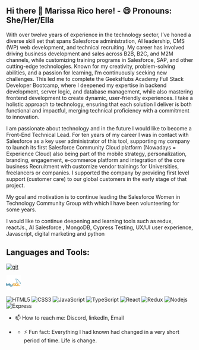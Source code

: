 ## Hi there 👋 Marissa Rico here!   - 😄 Pronouns: She/Her/Ella

<div> 
With over twelve years of experience in the technology sector, I’ve honed a diverse skill set that spans Salesforce administration, AI leadership, CMS (WP) web development, and technical recruiting. My career has involved driving business development and sales across B2B, B2C, and M2M channels, while customizing training programs in Salesforce, SAP, and other cutting-edge technologies. Known for my creativity, problem-solving abilities, and a passion for learning, I’m continuously seeking new challenges. This led me to complete the GeeksHubs Academy Full Stack Developer Bootcamp, where I deepened my expertise in backend development, server logic, and database management, while also mastering frontend development to create dynamic, user-friendly experiences. I take a holistic approach to technology, ensuring that each solution I deliver is both functional and impactful, merging technical proficiency with a commitment to innovation.
 
I am passionate about technology and in the future I would like to become a Front-End Technical Lead. For  ten years of my career I was in contact with Salesforce as a key user administrator of this tool, supporting my company to launch its first Salesforce Community Cloud platform (Nowadays = Experience Cloud)  also being part of the mobile strategy, personalization, branding, engagement, e-commerce platform and integration of the core business Recruitment with customize vendor trainings for Universities, freelancers or companies. I supported the company by providing first level support (customer care)  to our global customers in the early stage of that project. 

<p> My goal and motivation is to continue leading the Salesforce Women in Technology Community Group with which I have been  volunteering for some years. </p> 


 I would like to continue deepening and learning tools such as redux, reactJs., AI Salesforce , MongoDB, Cypress Testing, UX/UI user experience, Javascript, digital marketing and python
</div>

<h2 style="text-align: left;"> Languages and Tools:  </h2>

<a href="https://git-scm.com/" target="_blank" rel="noreferrer"> <img src="https://www.vectorlogo.zone/logos/git-scm/git-scm-icon.svg" alt="git" width="40" height="40"/> </a>

<a href="https://www.mysql.com/" target="_blank" rel="noreferrer"> <img src="https://raw.githubusercontent.com/devicons/devicon/master/icons/mysql/mysql-original-wordmark.svg" alt="mysql" width="40" height="40"/> </a>

![HTML5](https://img.shields.io/badge/-HTML5-E34F26?style=flat&logo=html5&logoColor=white) 
![CSS3](https://img.shields.io/badge/-CSS3-1572B6?style=flat&logo=css) 
![JavaScript](https://img.shields.io/badge/-JavaScript-black?style=flat&logo=javascript)
![TypeScript](https://img.shields.io/badge/-TypeScript-black?style=flat&logo=TypeScript)
![React](https://img.shields.io/badge/-React-black?style=flat&logo=react)
![Redux](https://img.shields.io/badge/-Redux-black?style=flat&logo=redux)
![Nodejs](https://img.shields.io/badge/-Nodejs-green?style=flat&logo=Node.js)
![Express](https://img.shields.io/badge/-Express-green?style=flat&logo=Express)



- 📫 How to reach me:  Discord, linkedIn, Email
  

- - ⚡ Fun fact: Everything I had known had changed in a very short period of time. Life is change.

<!--
**Maricode-40/Maricode-40** is a ✨ _special_ ✨ repository because its `README.md` (this file) appears on your GitHub profile.

Here are some ideas to get you started:

- 🔭 I’m currently working on ...
- 🌱 I’m currently learning ...
- 👯 I’m looking to collaborate on ...
- 🤔 I’m looking for help with ...
- 💬 Ask me about ...
- 📫 How to reach me: ...
- 😄 Pronouns: ...
- ⚡ Fun fact: ...
-->
